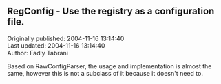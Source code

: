 ## RegConfig - Use the registry as a configuration file.  
Originally published: 2004-11-16 13:14:40  
Last updated: 2004-11-16 13:14:40  
Author: Fadly Tabrani  
  
Based on RawConfigParser, the usage and implementation is almost the same, however this is not a subclass of it because it doesn't need to.